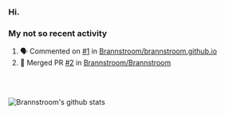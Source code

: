 ### Hi.

### My not so recent activity
<!--START_SECTION:activity-->
1. 🗣 Commented on [#1](https://github.com//Brannstroom/brannstroom.github.io/issues/1) in [Brannstroom/brannstroom.github.io](https://github.com//Brannstroom/brannstroom.github.io)
2. 🎉 Merged PR [#2](https://github.com//Brannstroom/Brannstroom/pull/2) in [Brannstroom/Brannstroom](https://github.com//Brannstroom/Brannstroom)
<!--END_SECTION:activity-->

<br>
<br>

![Brannstroom's github stats](https://github-readme-stats.vercel.app/api?username=Brannstroom&theme=darcula&show_icons=true&count_private=true)
